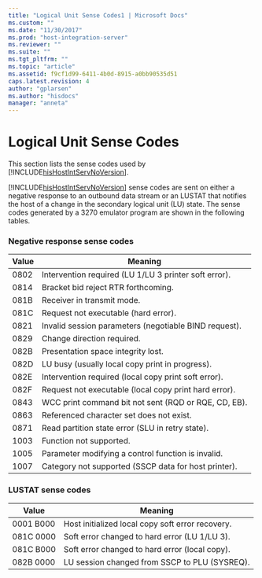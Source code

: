 ```yaml
---
title: "Logical Unit Sense Codes1 | Microsoft Docs"
ms.custom: ""
ms.date: "11/30/2017"
ms.prod: "host-integration-server"
ms.reviewer: ""
ms.suite: ""
ms.tgt_pltfrm: ""
ms.topic: "article"
ms.assetid: f9cf1d99-6411-4b0d-8915-a0bb90535d51
caps.latest.revision: 4
author: "gplarsen"
ms.author: "hisdocs"
manager: "anneta"
---
```

# Logical Unit Sense Codes
This section lists the sense codes used by [!INCLUDE[hisHostIntServNoVersion](../includes/hishostintservnoversion-md.md)].  
  
 [!INCLUDE[hisHostIntServNoVersion](../includes/hishostintservnoversion-md.md)] sense codes are sent on either a negative response to an outbound data stream or an LUSTAT that notifies the host of a change in the secondary logical unit (LU) state. The sense codes generated by a 3270 emulator program are shown in the following tables.  
  
### Negative response sense codes  
  
|Value|Meaning|  
|-----------|-------------|  
|0802|Intervention required (LU 1/LU 3 printer soft error).|  
|0814|Bracket bid reject  RTR forthcoming.|  
|081B|Receiver in transmit mode.|  
|081C|Request not executable (hard error).|  
|0821|Invalid session parameters (negotiable BIND request).|  
|0829|Change direction required.|  
|082B|Presentation space integrity lost.|  
|082D|LU busy (usually local copy print in progress).|  
|082E|Intervention required (local copy print soft error).|  
|082F|Request not executable (local copy print hard error).|  
|0843|WCC print command bit not sent (RQD or RQE, CD, EB).|  
|0863|Referenced character set does not exist.|  
|0871|Read partition state error (SLU in retry state).|  
|1003|Function not supported.|  
|1005|Parameter modifying a control function is invalid.|  
|1007|Category not supported (SSCP data for host printer).|  
  
### LUSTAT sense codes  
  
|Value|Meaning|  
|-----------|-------------|  
|0001 B000|Host initialized local copy soft error recovery.|  
|081C 0000|Soft error changed to hard error (LU 1/LU 3).|  
|081C B000|Soft error changed to hard error (local copy).|  
|082B 0000|LU session changed from SSCP to PLU (SYSREQ).|